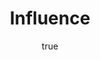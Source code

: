 ---
title: "Influence"
bookCover: "/assets/book-covers/influence.jpg"
slug: "influence"
bookAuthor: "Robert B. Cialdini"
rating: 10
done: false
tags: []
summary: false
detailesNotes: false
amazonLink: ""
author:
  name: Rico Trebeljahr
  picture: "/assets/blog/profile.jpeg"
---